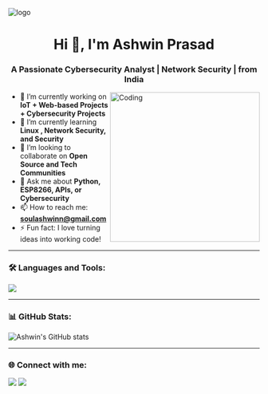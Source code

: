 
![logo](https://raw.githubusercontent.com/soulashwinn/soulashwinn/refs/heads/main/soulashwinn12.png)
<h1 align="center">Hi 👋, I'm Ashwin Prasad</h1>
<h3 align="center">A Passionate Cybersecurity Analyst | Network Security | from India</h3>

<img align="right" alt="Coding" width="300" src="https://media.giphy.com/media/qgQUggAC3Pfv687qPC/giphy.gif">

- 🔭 I’m currently working on **IoT + Web-based Projects + Cybersecurity Projects**
- 🌱 I’m currently learning **Linux , Network Security, and Security**
- 👯 I’m looking to collaborate on **Open Source and Tech Communities**
- 💬 Ask me about **Python, ESP8266, APIs, or Cybersecurity**
- 📫 How to reach me: **soulashwinn@gmail.com**
- ⚡ Fun fact: I love turning ideas into working code!

---

### 🛠️ Languages and Tools:
<p>
  <img src="https://skillicons.dev/icons?i=html,css,js,react,nodejs,python,arduino,git,github,linux,vscode" />
</p>

---

### 📊 GitHub Stats:
![Ashwin's GitHub stats](https://github-readme-stats.vercel.app/api?username=ashwinprasad&show_icons=true&theme=tokyonight)

---

### 🌐 Connect with me:
<p>
  <a href="mailto:soulashwinn@gmail.com"><img src="https://img.shields.io/badge/Gmail-D14836?style=for-the-badge&logo=gmail&logoColor=white" /></a>
  <a href="https://linkedin.com/in/ashwin-prasad-660900376"><img src="https://img.shields.io/badge/LinkedIn-blue?style=for-the-badge&logo=linkedin&logoColor=white" /></a>
</p>

